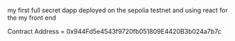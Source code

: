 my first full secret dapp deployed on the sepolia testnet and using react for the my front end

Contract Address = 0x944Fd5e4543f9720fb051809E4420B3b024a7b7c
